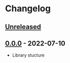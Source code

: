# Changelog

## [Unreleased][unreleased]

## [0.0.0][] - 2022-07-10

- Library stucture

[unreleased]: https://github.com/metarhia/metastorage/compare/v0.0.0...HEAD
[0.0.0]: https://github.com/metarhia/metastorage/releases/tag/v0.0.0
